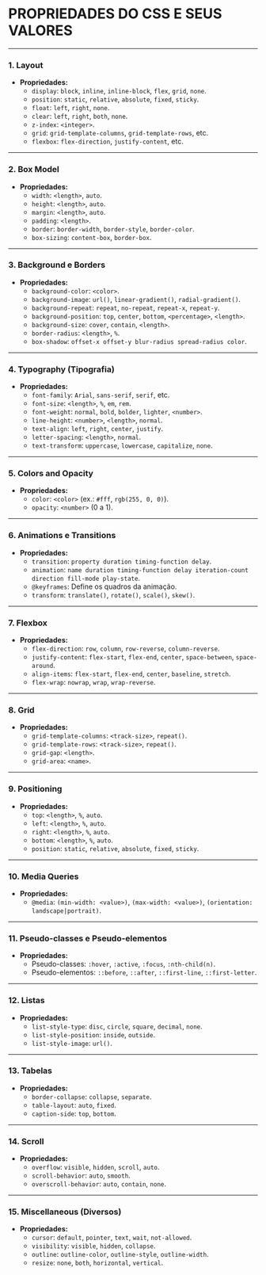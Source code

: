 # **PROPRIEDADES DO CSS E SEUS VALORES**
---

### 1. **Layout**
   - **Propriedades:**
     - `display`: `block`, `inline`, `inline-block`, `flex`, `grid`, `none`.
     - `position`: `static`, `relative`, `absolute`, `fixed`, `sticky`.
     - `float`: `left`, `right`, `none`.
     - `clear`: `left`, `right`, `both`, `none`.
     - `z-index`: `<integer>`.
     - `grid`: `grid-template-columns`, `grid-template-rows`, etc.
     - `flexbox`: `flex-direction`, `justify-content`, etc.

---

### 2. **Box Model**
   - **Propriedades:**
     - `width`: `<length>`, `auto`.
     - `height`: `<length>`, `auto`.
     - `margin`: `<length>`, `auto`.
     - `padding`: `<length>`.
     - `border`: `border-width`, `border-style`, `border-color`.
     - `box-sizing`: `content-box`, `border-box`.

---

### 3. **Background e Borders**
   - **Propriedades:**
     - `background-color`: `<color>`.
     - `background-image`: `url()`, `linear-gradient()`, `radial-gradient()`.
     - `background-repeat`: `repeat`, `no-repeat`, `repeat-x`, `repeat-y`.
     - `background-position`: `top`, `center`, `bottom`, `<percentage>`, `<length>`.
     - `background-size`: `cover`, `contain`, `<length>`.
     - `border-radius`: `<length>`, `%`.
     - `box-shadow`: `offset-x offset-y blur-radius spread-radius color`.

---

### 4. **Typography (Tipografia)**
   - **Propriedades:**
     - `font-family`: `Arial`, `sans-serif`, `serif`, etc.
     - `font-size`: `<length>`, `%`, `em`, `rem`.
     - `font-weight`: `normal`, `bold`, `bolder`, `lighter`, `<number>`.
     - `line-height`: `<number>`, `<length>`, `normal`.
     - `text-align`: `left`, `right`, `center`, `justify`.
     - `letter-spacing`: `<length>`, `normal`.
     - `text-transform`: `uppercase`, `lowercase`, `capitalize`, `none`.

---

### 5. **Colors and Opacity**
   - **Propriedades:**
     - `color`: `<color>` (ex.: `#fff`, `rgb(255, 0, 0)`).
     - `opacity`: `<number>` (0 a 1).

---

### 6. **Animations e Transitions**
   - **Propriedades:**
     - `transition`: `property duration timing-function delay`.
     - `animation`: `name duration timing-function delay iteration-count direction fill-mode play-state`.
     - `@keyframes`: Define os quadros da animação.
     - `transform`: `translate()`, `rotate()`, `scale()`, `skew()`.

---

### 7. **Flexbox**
   - **Propriedades:**
     - `flex-direction`: `row`, `column`, `row-reverse`, `column-reverse`.
     - `justify-content`: `flex-start`, `flex-end`, `center`, `space-between`, `space-around`.
     - `align-items`: `flex-start`, `flex-end`, `center`, `baseline`, `stretch`.
     - `flex-wrap`: `nowrap`, `wrap`, `wrap-reverse`.

---

### 8. **Grid**
   - **Propriedades:**
     - `grid-template-columns`: `<track-size>`, `repeat()`.
     - `grid-template-rows`: `<track-size>`, `repeat()`.
     - `grid-gap`: `<length>`.
     - `grid-area`: `<name>`.

---

### 9. **Positioning**
   - **Propriedades:**
     - `top`: `<length>`, `%`, `auto`.
     - `left`: `<length>`, `%`, `auto`.
     - `right`: `<length>`, `%`, `auto`.
     - `bottom`: `<length>`, `%`, `auto`.
     - `position`: `static`, `relative`, `absolute`, `fixed`, `sticky`.

---

### 10. **Media Queries**
   - **Propriedades:**
     - `@media`: `(min-width: <value>)`, `(max-width: <value>)`, `(orientation: landscape|portrait)`.

---

### 11. **Pseudo-classes e Pseudo-elementos**
   - **Propriedades:**
     - Pseudo-classes: `:hover`, `:active`, `:focus`, `:nth-child(n)`.
     - Pseudo-elementos: `::before`, `::after`, `::first-line`, `::first-letter`.

---

### 12. **Listas**
   - **Propriedades:**
     - `list-style-type`: `disc`, `circle`, `square`, `decimal`, `none`.
     - `list-style-position`: `inside`, `outside`.
     - `list-style-image`: `url()`.

---

### 13. **Tabelas**
   - **Propriedades:**
     - `border-collapse`: `collapse`, `separate`.
     - `table-layout`: `auto`, `fixed`.
     - `caption-side`: `top`, `bottom`.

---

### 14. **Scroll**
   - **Propriedades:**
     - `overflow`: `visible`, `hidden`, `scroll`, `auto`.
     - `scroll-behavior`: `auto`, `smooth`.
     - `overscroll-behavior`: `auto`, `contain`, `none`.

---

### 15. **Miscellaneous (Diversos)**
   - **Propriedades:**
     - `cursor`: `default`, `pointer`, `text`, `wait`, `not-allowed`.
     - `visibility`: `visible`, `hidden`, `collapse`.
     - `outline`: `outline-color`, `outline-style`, `outline-width`.
     - `resize`: `none`, `both`, `horizontal`, `vertical`.

